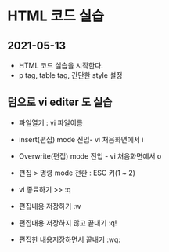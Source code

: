 # HTML 코드 실습

## 2021-05-13
* HTML 코드 실습을 시작한다.
* p tag, table tag, 간단한 style 설정
## 덤으로 vi editer 도 실습
* 파일열기 : vi 파일이름
* insert(편집) mode 진입- vi 처음화면에서 i
* Overwrite(편집) mode 진입 - vi 처음화면에서 o

* 편집 > 명령 mode 전환 : ESC 키(1 ~ 2)
* vi 종료하기 >> :q
* 편집내용 저장하기 :w
* 편집내용 저장하지 않고 끝내기 :q!
* 편집한 내용저장하면서 끝내기 :wq:




























